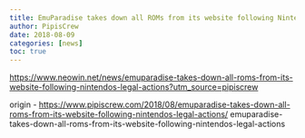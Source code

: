 ```yaml
---
title: EmuParadise takes down all ROMs from its website following Nintendo-s legal actions
author: PipisCrew
date: 2018-08-09
categories: [news]
toc: true
---
```


https://www.neowin.net/news/emuparadise-takes-down-all-roms-from-its-website-following-nintendos-legal-actions?utm_source=pipiscrew

origin - https://www.pipiscrew.com/2018/08/emuparadise-takes-down-all-roms-from-its-website-following-nintendos-legal-actions/ emuparadise-takes-down-all-roms-from-its-website-following-nintendos-legal-actions